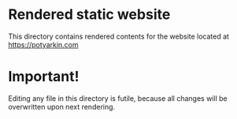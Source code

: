 # Rendered static website

This directory contains rendered contents for the website located at
<https://potyarkin.com>

# Important!

Editing any file in this directory is futile, because all changes will be
overwritten upon next rendering.
